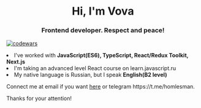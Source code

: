 <h1 align="center">Hi, I'm Vova
<h3 align="center">Frontend developer. Respect and peace!</h3>
  
[![codewars](https://www.codewars.com/users/Pirate_of_dark_water/badges/large)](https://www.codewars.com/users/username)

<li>I've worked with <b>JavaScript(ES6), TypeScript, React/Redux Toolkit, Next.js</b></li>
<li>I'm taking an advanced level React course on learn.javascript.ru</li>
<li>My native language is Russian, but I speak <b>English(B2 level)</b></li>


<p>Connect me at email if you want <a href="mailto:vladimirplyukhin89@gmail.com">here</a>
or telegram https://t.me/homlesman.</p>
<p>Thanks for your attention!</p>


